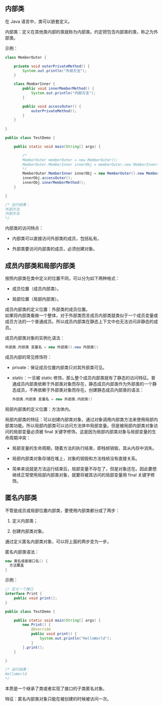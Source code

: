 ## 内部类

在 Java 语言中，类可以嵌套定义。

内部类：定义在其他类内部的类就称为内部类。约定把包含内部类的类，称之为外部类。  

示例：  
```java
class MemberOuter {

    private void outerPrivateMethod() {
        System.out.println("外部方法");
    }

    class MemberInner {
        public void innerMemberMethod() {
            System.out.println("内部方法");
        }

        public void accessOuter() {
            outerPrivateMethod();
        }
    }
    
}

public class TestDemo {

    public static void main(String[] args) {

        /*
        MemberOuter memberOuter = new MemberOuter();
        MemberOuter.MemberInner innerObj = memberOuter.new MemberInner();
        */
        MemberOuter.MemberInner innerObj = new MemberOuter().new MemberInner();
        innerObj.accessOuter();
        innerObj.innerMemberMethod();
    }

}

/* 运行结果：
外部方法
内部方法
*/
```

内部类的访问特点：  
- 内部类可以直接访问外部类的成员，包括私有。

- 外部类要访问内部类的成员，必须创建对象。



## 成员内部类和局部内部类

按照内部类在类中定义的位置不同，可以分为如下两种格式：  
- 成员位置（成员内部类）。

- 局部位置（局部内部类）。

成员内部类的定义位置：外部类的成员位置。  
如果将内部类看做一个整体，对于外部类而言成员内部类就类似于一个成员变量或成员方法的一个普通成员。所以成员内部类在静态上下文中也无法访问非静态的成员。

成员内部类对象的实例化语法：
```java
外部类.内部类 变量名 = new 外部类().new 内部类()
```

成员内部的常见修饰符：  
- private：保证成员位置内部类只对其外部类可见。

- static：一旦被 static 修饰，那么整个成员内部类就有了静态的访问特征。普通成员内部类依赖于外部类对象而存在，静态成员内部类作为外部类的一个静态成员，不再依赖于外部类对象而存在。创建静态成员内部类的语法：
  ```java
  外部类.内部类 变量名 = new 外部类.内部类()
  ```


局部内部类的定义位置：方法体内。

局部内部类的特征：可以创建内部类对象，通过对象调用内部类方法来使用局部内部类功能。所以局部内部类可以访问方法体中局部变量。但是被局部内部类对象访问的局部变量必须被 final 关键字修饰。这是因为局部内部类对象与局部变量的生命周期冲突：  
- 局部变量的生命周期，随着方法的执行结束，即栈帧销毁，其从内存中消失。

- 局部内部类对象存储在堆上，对象的销毁和方法栈帧没有直接关系。  

- 简单来说就是方法运行结束后，局部变量不存在了，但是对象还在。因此要想继续正常使用局部内部类对象，就要将被其访问的局部变量用 final 关键字修饰。

## 匿名内部类

不管是成员或局部位置内部类，要使用内部类都分成了两步：  
1. 定义内部类；

2. 创建内部类对象。

通过定义匿名内部类对象，可以将上面的两步变为一步。

匿名内部类语法：

```java
new 类名或者接口名() {
  方法覆盖
}
```

示例：
```java
// 定义一个接口
interface Print {  
    public void print();
}

public class TestDemo {

    public static void main(String[] args) {
        new Print() {
            @Override
            public void print() {
                System.out.println("HelloWorld");
            }
        }.print();
    }

}

/* 运行结果：
HelloWorld
*/
```

本质是一个继承了类或者实现了接口的子类匿名对象。

特征：匿名内部类对象只能在被创建的时候被访问一次。
